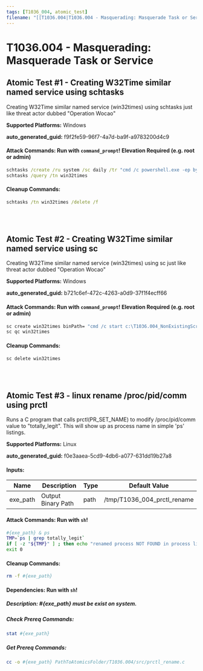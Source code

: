 ```yaml
---
tags: [T1036_004, atomic_test]
filename: "[[T1036.004|T1036.004 - Masquerading: Masquerade Task or Service]]"
---
```

# T1036.004 - Masquerading: Masquerade Task or Service

## Atomic Test #1 - Creating W32Time similar named service using schtasks
Creating W32Time similar named service (win32times) using schtasks just like threat actor dubbed "Operation Wocao"

**Supported Platforms:** Windows


**auto_generated_guid:** f9f2fe59-96f7-4a7d-ba9f-a9783200d4c9






#### Attack Commands: Run with `command_prompt`!  Elevation Required (e.g. root or admin) 


```cmd
schtasks /create /ru system /sc daily /tr "cmd /c powershell.exe -ep bypass -file c:\T1036.004_NonExistingScript.ps1" /tn win32times /f
schtasks /query /tn win32times
```

#### Cleanup Commands:
```cmd
schtasks /tn win32times /delete /f
```





<br/>
<br/>

## Atomic Test #2 - Creating W32Time similar named service using sc
Creating W32Time similar named service (win32times) using sc just like threat actor dubbed "Operation Wocao"

**Supported Platforms:** Windows


**auto_generated_guid:** b721c6ef-472c-4263-a0d9-37f1f4ecff66






#### Attack Commands: Run with `command_prompt`!  Elevation Required (e.g. root or admin) 


```cmd
sc create win32times binPath= "cmd /c start c:\T1036.004_NonExistingScript.ps1"
sc qc win32times
```

#### Cleanup Commands:
```cmd
sc delete win32times
```





<br/>
<br/>

## Atomic Test #3 - linux rename /proc/pid/comm using prctl
Runs a C program that calls prctl(PR_SET_NAME) to modify /proc/pid/comm value to "totally_legit".  This will show up as process name in simple 'ps' listings.

**Supported Platforms:** Linux


**auto_generated_guid:** f0e3aaea-5cd9-4db6-a077-631dd19b27a8





#### Inputs:
| Name | Description | Type | Default Value |
|------|-------------|------|---------------|
| exe_path | Output Binary Path | path | /tmp/T1036_004_prctl_rename|


#### Attack Commands: Run with `sh`! 


```sh
#{exe_path} & ps
TMP=`ps | grep totally_legit`
if [ -z "${TMP}" ] ; then echo "renamed process NOT FOUND in process list" && exit 1; fi
exit 0
```

#### Cleanup Commands:
```sh
rm -f #{exe_path}
```



#### Dependencies:  Run with `sh`!
##### Description: #{exe_path} must be exist on system.
##### Check Prereq Commands:
```sh
stat #{exe_path}
```
##### Get Prereq Commands:
```sh
cc -o #{exe_path} PathToAtomicsFolder/T1036.004/src/prctl_rename.c
```




<br/>
